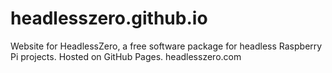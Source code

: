 # headlesszero.github.io
Website for HeadlessZero, a free software package for headless Raspberry Pi projects. Hosted on GitHub Pages. headlesszero.com
